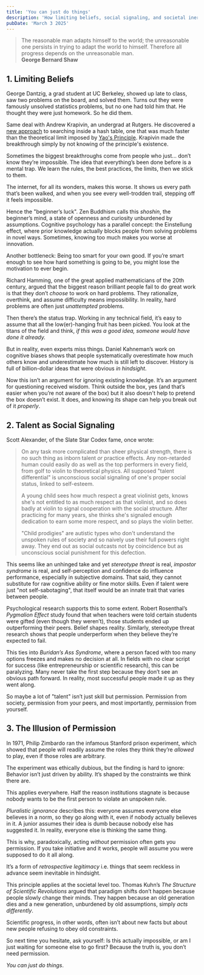 ```yaml
---
title: 'You can just do things'
description: 'How limiting beliefs, social signaling, and societal inertia hold us back.'
pubDate: 'March 3 2025'
---
```


> The reasonable man adapts himself to the world; the unreasonable one persists in trying to adapt the world to himself. Therefore all progress depends on the unreasonable man.  
> **George Bernard Shaw**

## 1. Limiting Beliefs

George Dantzig, a grad student at UC Berkeley, showed up late to class, saw two problems on the board, and solved them. Turns out they were famously unsolved statistics problems, but no one had told him that. He thought they were just homework. So he did them.

Same deal with Andrew Krapivin, an undergrad at Rutgers. He discovered a [new approach](https://arxiv.org/abs/2501.02305) to searching inside a hash table, one that was much faster than the theoretical limit imposed by [Yao's Principle](https://en.wikipedia.org/wiki/Yao%27s_principle). Krapivin made the breakthrough simply by not knowing of the principle's existence.

Sometimes the biggest breakthroughs come from people who just... don’t know they’re impossible. The idea that everything’s been done before is a mental trap. We learn the rules, the best practices, the limits, then we stick to them.

The internet, for all its wonders, makes this worse. It shows us every path that’s been walked, and when you see every well-trodden trail, stepping off it feels impossible.

Hence the "beginner’s luck". Zen Buddhism calls this _shoshin_, the beginner’s mind, a state of openness and curiosity unburdened by assumptions. Cognitive psychology has a parallel concept: the Einstellung effect, where prior knowledge actually blocks people from solving problems in novel ways. Sometimes, knowing too much makes you worse at innovation.

Another bottleneck: Being too smart for your own good. If you’re smart enough to see how hard something is going to be, you might lose the motivation to ever begin.

Richard Hamming, one of the great applied mathematicians of the 20th century, argued that the biggest reason brilliant people fail to do great work is that they don’t _choose_ to work on hard problems. They rationalize, overthink, and assume difficulty means impossibility. In reality, hard problems are often just _unattempted_ problems.

Then there’s the status trap. Working in any technical field, it’s easy to assume that all the low(er)-hanging fruit has been picked. You look at the titans of the field and think, _if this was a good idea, someone would have done it already._

But in reality, even experts miss things. Daniel Kahneman’s work on cognitive biases shows that people systematically overestimate how much others know and underestimate how much is still left to discover. History is full of billion-dollar ideas that were obvious _in hindsight_.

Now this isn’t an argument for ignoring existing knowledge. It’s an argument for questioning received wisdom. Think outside the box, yes (and that’s easier when you’re not aware of the box) but it also doesn't help to pretend the box doesn’t exist. It does, and knowing its shape can help you break out of it _properly_.

## 2. Talent as Social Signaling

Scott Alexander, of the Slate Star Codex fame, once wrote:

> On any task more complicated than sheer physical strength, there is no such thing as inborn talent *or* practice effects. Any non-retarded human could easily do as well as the top performers in every field, from golf to violin to theoretical physics. All supposed "talent differential" is unconscious social signaling of one's proper social status, linked to self-esteem.
>
> A young child sees how much respect a great violinist gets, knows she's not entitled to as much respect as that violinist, and so does badly at violin to signal cooperation with the social structure. After practicing for many years, she thinks she's signaled enough dedication to earn some more respect, and so plays the violin better.
>
> "Child prodigies" are autistic types who don't understand the unspoken rules of society and so naively use their full powers right away. They end out as social outcasts not by coincidence but as unconscious social punishment for this defection.

This seems like an unhinged take and yet _stereotype threat_ is real, _impostor syndrome_ is real, and self-perception and confidence do influence performance, especially in subjective domains. That said, they cannot substitute for raw cognitive ability or fine motor skills. Even if talent were just "not self-sabotaging", that itself would be an innate trait that varies between people.

Psychological research supports this to some extent. Robert Rosenthal’s _Pygmalion Effect_ study found that when teachers were told certain students were gifted (even though they weren’t), those students ended up outperforming their peers. Belief shapes reality. Similarly, stereotype threat research shows that people underperform when they believe they’re expected to fail.

This ties into _Buridan’s Ass Syndrome_, where a person faced with too many options freezes and makes no decision at all. In fields with no clear script for success (like entrepreneurship or scientific research), this can be paralyzing. Many never take the first step because they don’t see an obvious path forward. In reality, most successful people made it up as they went along.

So maybe a lot of "talent" isn’t just skill but permission. Permission from society, permission from your peers, and most importantly, permission from yourself.

## 3. The Illusion of Permission

In 1971, Philip Zimbardo ran the infamous Stanford prison experiment, which showed that people will readily assume the roles they think they’re _allowed_ to play, even if those roles are arbitrary.

The experiment was ethically dubious, but the finding is hard to ignore: Behavior isn’t just driven by ability. It’s shaped by the constraints we think there are.

This applies everywhere. Half the reason institutions stagnate is because nobody wants to be the first person to violate an unspoken rule.

_Pluralistic ignorance_ describes this: everyone assumes everyone else believes in a norm, so they go along with it, even if nobody actually believes in it. A junior assumes their idea is dumb because nobody else has suggested it. In reality, everyone else is thinking the same thing.

This is why, paradoxically, acting _without_ permission often gets you permission. If you take initiative and it works, people will assume you were supposed to do it all along.

It’s a form of _retrospective legitimacy_ i.e. things that seem reckless in advance seem inevitable in hindsight.

This principle applies at the societal level too. Thomas Kuhn’s _The Structure of Scientific Revolutions_ argued that paradigm shifts don’t happen because people slowly change their minds. They happen because an old generation dies and a new generation, unburdened by old assumptions, simply _acts differently_.

Scientific progress, in other words, often isn’t about new facts but about new people refusing to obey old constraints.

So next time you hesitate, ask yourself: Is this actually impossible, or am I just waiting for someone else to go first? Because the truth is, you don’t need permission.

_You can just do things_.
